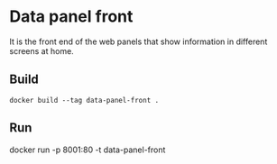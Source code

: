 # Data panel front

It is the front end of the web panels that show information in different screens at home.

## Build

```
docker build --tag data-panel-front .
```

## Run

docker run -p 8001:80 -t data-panel-front